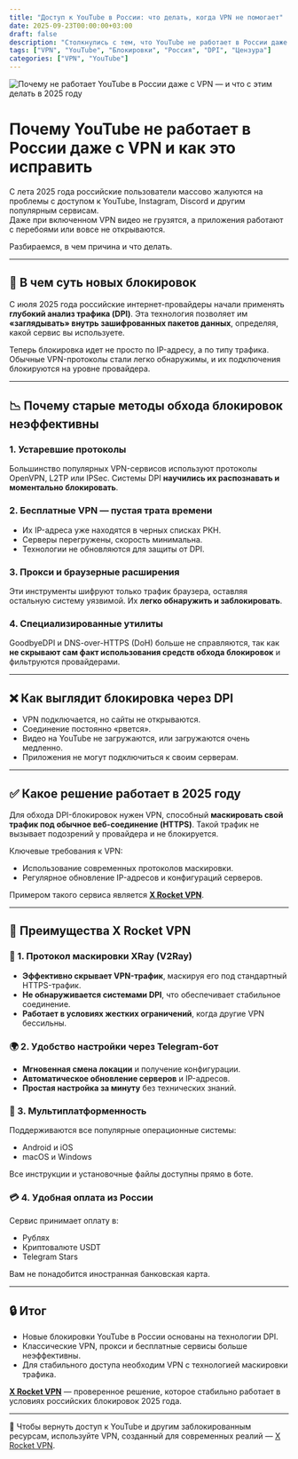 ```yaml
---
title: "Доступ к YouTube в России: что делать, когда VPN не помогает"
date: 2025-09-23T00:00:00+03:00
draft: false
description: "Столкнулись с тем, что YouTube не работает в России даже с VPN? Новые блокировки с июля 2025 года используют DPI. Узнайте, почему старые методы неэффективны и какой VPN сможет обойти ограничения."
tags: ["VPN", "YouTube", "Блокировки", "Россия", "DPI", "Цензура"]
categories: ["VPN", "YouTube"]
---
```


![Почему не работает YouTube в России даже с VPN — и что с этим делать в 2025 году](https://ladyfly-content.fra1.cdn.digitaloceanspaces.com/2F107DCE-118D-4DE1-8A1C-663EC7DA5CED.jpeg)

# Почему YouTube не работает в России даже с VPN и как это исправить

С лета 2025 года российские пользователи массово жалуются на проблемы с доступом к YouTube, Instagram, Discord и другим популярным сервисам.  
Даже при включенном VPN видео не грузятся, а приложения работают с перебоями или вовсе не открываются.

Разбираемся, в чем причина и что делать.

---

## 📌 В чем суть новых блокировок

С июля 2025 года российские интернет-провайдеры начали применять **глубокий анализ трафика (DPI)**. Эта технология позволяет им **«заглядывать» внутрь зашифрованных пакетов данных**, определяя, какой сервис вы используете.

Теперь блокировка идет не просто по IP-адресу, а по типу трафика. Обычные VPN-протоколы стали легко обнаружимы, и их подключения блокируются на уровне провайдера.

---

## 📉 Почему старые методы обхода блокировок неэффективны

### 1. Устаревшие протоколы

Большинство популярных VPN-сервисов используют протоколы OpenVPN, L2TP или IPSec. Системы DPI **научились их распознавать и моментально блокировать**.

### 2. Бесплатные VPN — пустая трата времени

- Их IP-адреса уже находятся в черных списках РКН.  
- Серверы перегружены, скорость минимальна.  
- Технологии не обновляются для защиты от DPI.

### 3. Прокси и браузерные расширения

Эти инструменты шифруют только трафик браузера, оставляя остальную систему уязвимой. Их **легко обнаружить и заблокировать**.

### 4. Специализированные утилиты

GoodbyeDPI и DNS-over-HTTPS (DoH) больше не справляются, так как **не скрывают сам факт использования средств обхода блокировок** и фильтруются провайдерами.

---

## ❌ Как выглядит блокировка через DPI

- VPN подключается, но сайты не открываются.  
- Соединение постоянно «рвется».  
- Видео на YouTube не загружаются, или загружаются очень медленно.  
- Приложения не могут подключиться к своим серверам.

---

## ✅ Какое решение работает в 2025 году

Для обхода DPI-блокировок нужен VPN, способный **маскировать свой трафик под обычное веб-соединение (HTTPS)**. Такой трафик не вызывает подозрений у провайдера и не блокируется.

Ключевые требования к VPN:
- Использование современных протоколов маскировки.  
- Регулярное обновление IP-адресов и конфигураций серверов.

Примером такого сервиса является [**X Rocket VPN**](https://t.me/X_Rocket_VPN_bot?start=ref-b-9).

---

## 🚀 Преимущества X Rocket VPN

### 🔐 1. Протокол маскировки XRay (V2Ray)

- **Эффективно скрывает VPN-трафик**, маскируя его под стандартный HTTPS-трафик.  
- **Не обнаруживается системами DPI**, что обеспечивает стабильное соединение.  
- **Работает в условиях жестких ограничений**, когда другие VPN бессильны.

### 🌍 2. Удобство настройки через Telegram-бот

- **Мгновенная смена локации** и получение конфигурации.  
- **Автоматическое обновление серверов** и IP-адресов.  
- **Простая настройка за минуту** без технических знаний.

### 📲 3. Мультиплатформенность

Поддерживаются все популярные операционные системы:
- Android и iOS  
- macOS и Windows  

Все инструкции и установочные файлы доступны прямо в боте.

### 💳 4. Удобная оплата из России

Сервис принимает оплату в:
- Рублях  
- Криптовалюте USDT  
- Telegram Stars

Вам не понадобится иностранная банковская карта.

---

## 🔒 Итог

- Новые блокировки YouTube в России основаны на технологии DPI.  
- Классические VPN, прокси и бесплатные сервисы больше неэффективны.  
- Для стабильного доступа необходим VPN с технологией маскировки трафика.

[**X Rocket VPN**](https://t.me/X_Rocket_VPN_bot?start=ref-b-9) — проверенное решение, которое стабильно работает в условиях российских блокировок 2025 года.

---

📌 Чтобы вернуть доступ к YouTube и другим заблокированным ресурсам, используйте VPN, созданный для современных реалий — [X Rocket VPN](https://t.me/X_Rocket_VPN_bot?start=ref-b-9).
